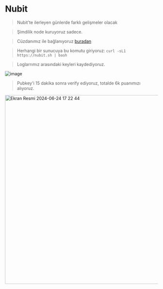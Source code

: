 # Nubit

> Nubit'te ilerleyen günlerde farklı gelişmeler olacak

> Şimdilik node kuruyoruz sadece.

> Cüzdanımız ile bağlanıyoruz [buradan](https://alpha.nubit.org/) 

> Herhangi bir sunucuya bu komutu giriyoruz: `curl -sL1 https://nubit.sh | bash`

> Loglarrımız arasındaki keyleri kaydediyoruz.

![image](https://github.com/ruesandora/Nubit/assets/101149671/2ef4e7cd-7d50-42e7-9864-23f20399bb17)

> Pubkey'i 15 dakika sonra verify ediyoruz, totalde 6k puanımızı alıyoruz.

<img width="622" alt="Ekran Resmi 2024-06-24 17 22 44" src="https://github.com/ruesandora/Nubit/assets/101149671/f81d1cf5-139a-413c-a830-ef00b42c0339">
